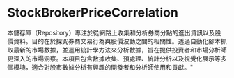 # StockBrokerPriceCorrelation
本儲存庫（Repository）專注於從網路上收集和分析券商分點的進出資訊以及股價資料。目的在於探究券商交易行為與股價波動之間的相關性。透過自動化腳本抓取最新的市場數據，並運用統計學方法來分析數據，旨在提供投資者和市場分析師更深入的市場洞察。本項目包含數據收集、預處理、統計分析以及視覺化展示等多個模塊，適合對股市數據分析有興趣的開發者和分析師使用和貢獻。"
